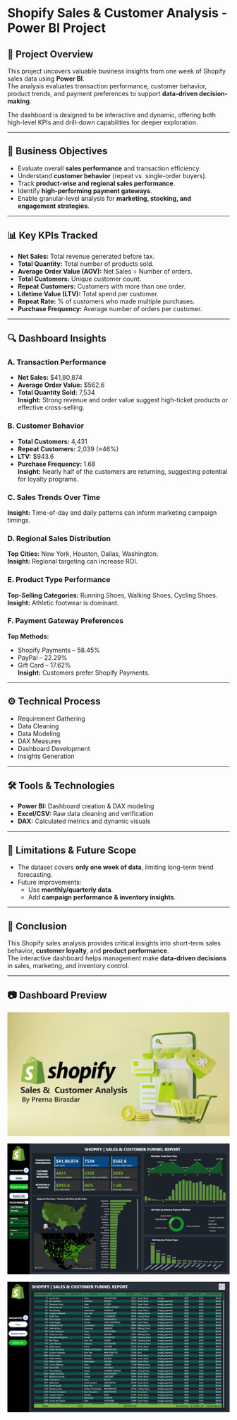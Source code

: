 # Shopify Sales & Customer Analysis - Power BI Project

## 📌 Project Overview
This project uncovers valuable business insights from one week of Shopify sales data using **Power BI**.  
The analysis evaluates transaction performance, customer behavior, product trends, and payment preferences to support **data-driven decision-making**.  

The dashboard is designed to be interactive and dynamic, offering both high-level KPIs and drill-down capabilities for deeper exploration.

---

## 🎯 Business Objectives
- Evaluate overall **sales performance** and transaction efficiency.
- Understand **customer behavior** (repeat vs. single-order buyers).
- Track **product-wise and regional sales performance**.
- Identify **high-performing payment gateways**.
- Enable granular-level analysis for **marketing, stocking, and engagement strategies**.

---

## 📊 Key KPIs Tracked
- **Net Sales:** Total revenue generated before tax.  
- **Total Quantity:** Total number of products sold.  
- **Average Order Value (AOV):** Net Sales ÷ Number of orders.  
- **Total Customers:** Unique customer count.  
- **Repeat Customers:** Customers with more than one order.  
- **Lifetime Value (LTV):** Total spend per customer.  
- **Repeat Rate:** % of customers who made multiple purchases.  
- **Purchase Frequency:** Average number of orders per customer.  

---

## 🔍 Dashboard Insights

### **A. Transaction Performance**
- **Net Sales:** $41,80,874  
- **Average Order Value:** $562.6  
- **Total Quantity Sold:** 7,534  
**Insight:** Strong revenue and order value suggest high-ticket products or effective cross-selling.

### **B. Customer Behavior**
- **Total Customers:** 4,431  
- **Repeat Customers:** 2,039 (≈46%)  
- **LTV:** $943.6  
- **Purchase Frequency:** 1.68  
**Insight:** Nearly half of the customers are returning, suggesting potential for loyalty programs.

### **C. Sales Trends Over Time**
**Insight:** Time-of-day and daily patterns can inform marketing campaign timings.

### **D. Regional Sales Distribution**
**Top Cities:** New York, Houston, Dallas, Washington.  
**Insight:** Regional targeting can increase ROI.

### **E. Product Type Performance**
**Top-Selling Categories:** Running Shoes, Walking Shoes, Cycling Shoes.  
**Insight:** Athletic footwear is dominant.

### **F. Payment Gateway Preferences**
**Top Methods:**  
- Shopify Payments – 58.45%  
- PayPal – 22.29%  
- Gift Card – 17.62%  
**Insight:** Customers prefer Shopify Payments.

---

## ⚙ Technical Process
- Requirement Gathering  
- Data Cleaning  
- Data Modeling  
- DAX Measures  
- Dashboard Development  
- Insights Generation  

---

## 🛠 Tools & Technologies
- **Power BI:** Dashboard creation & DAX modeling  
- **Excel/CSV:** Raw data cleaning and verification  
- **DAX:** Calculated metrics and dynamic visuals  

---

## 🚀 Limitations & Future Scope
- The dataset covers **only one week of data**, limiting long-term trend forecasting.  
- Future improvements:  
  - Use **monthly/quarterly data**.  
  - Add **campaign performance & inventory insights**.

---

## 📌 Conclusion
This Shopify sales analysis provides critical insights into short-term sales behavior, **customer loyalty**, and **product performance**.  
The interactive dashboard helps management make **data-driven decisions** in sales, marketing, and inventory control.

---

## 📷 Dashboard Preview

![Cover_Page](.github/Cover_Page.png)

![Sales Analysis Dashboard](.github/Sales_Analysis.png)

![Detail Tab Dashboard](.github/Detail_Tab.png)





